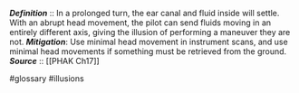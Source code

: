 ***Definition***    :: In a prolonged turn, the ear canal and fluid inside will settle. With an abrupt head movement, the pilot can send fluids moving in an entirely different axis, giving the illusion of performing a maneuver they are not.
***Mitigation***: Use minimal head movement in instrument scans, and use minimal head movements if something must be retrieved from the ground.
***Source***         :: [[PHAK Ch17]]

#glossary #illusions 